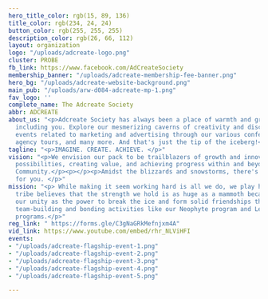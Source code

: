 ```yaml
---
hero_title_color: rgb(15, 89, 136)
title_color: rgb(234, 24, 24)
button_color: rgb(255, 255, 255)
description_color: rgb(26, 66, 112)
layout: organization
logo: "/uploads/adcreate-logo.png"
cluster: PROBE
fb_link: https://www.facebook.com/AdCreateSociety
membership_banner: "/uploads/adcreate-membership-fee-banner.png"
hero_bg: "/uploads/adcreate-website-background.png"
main_pub: "/uploads/arw-d084-adcreate-mp-1.png"
fav_logo: ''
complete_name: The Adcreate Society
abbr: ADCREATE
about_us: "<p>Adcreate Society has always been a place of warmth and growth for all,
  including you. Explore our mesmerizing caverns of creativity and discover bone chilling
  events related to marketing and advertising through our various conferences, webinars,
  agency tours, and many more. And that's just the tip of the iceberg!</p>"
tagline: "<p>IMAGINE. CREATE. ACHIEVE. </p>"
vision: "<p>We envision our pack to be trailblazers of growth and innovation by imagining
  possibilities, creating value, and achieving progress within and beyond the Lasallian
  Community.</p><p></p><p>Amidst the blizzards and snowstorms, there's a home waiting
  for you. </p>"
mission: "<p> While making it seem working hard is all we do, we play hard, too! Our
  tribe believes that the strength we hold is as huge as a mammoth because we use
  our unity as the power to break the ice and form solid friendships through numerous
  team-building and bonding activities like our Neophyte program and Leadership training
  programs.</p>"
reg_link: " https://forms.gle/C3gNaGRkMefnjxm4A"
vid_link: https://www.youtube.com/embed/rhr_NLViHFI
events:
- "/uploads/adcreate-flagship-event-1.png"
- "/uploads/adcreate-flagship-event-2.png"
- "/uploads/adcreate-flagship-event-3.png"
- "/uploads/adcreate-flagship-event-4.png"
- "/uploads/adcreate-flagship-event-5.png"

---
```

